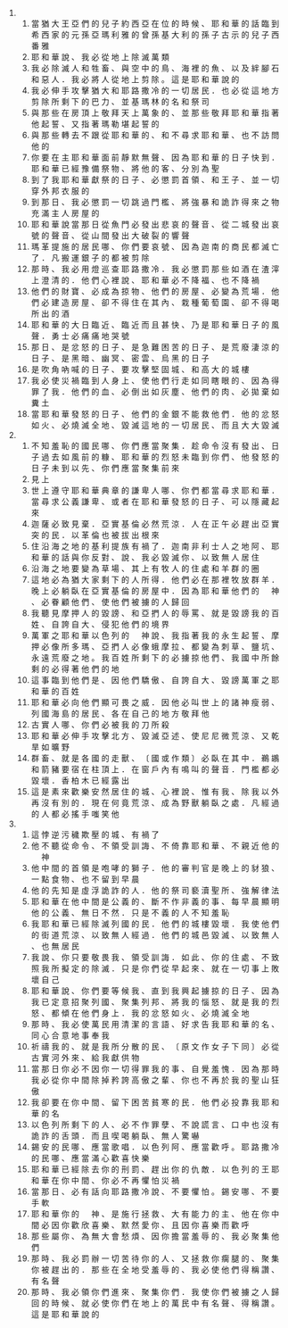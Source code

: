 <ol>
  <li>
    <ol>
      <li>當 猶 大 王 亞 們 的 兒 子 約 西 亞 在 位 的 時 候 、 耶 和 華 的 話 臨 到 希 西 家 的 元 孫 亞 瑪 利 雅 的 曾 孫 基 大 利 的 孫 子 古 示 的 兒 子 西 番 雅</li>
      <li>耶 和 華 說 、 我 必 從 地 上 除 滅 萬 類</li>
      <li>我 必 除 滅 人 和 牲 畜 、 與 空 中 的 鳥 、 海 裡 的 魚 、 以 及 絆 腳 石 和 惡 人 ． 我 必 將 人 從 地 上 剪 除 。 這 是 耶 和 華 說 的</li>
      <li>我 必 伸 手 攻 擊 猶 大 和 耶 路 撒 冷 的 一 切 居 民 ． 也 必 從 這 地 方 剪 除 所 剩 下 的 巴 力 、 並 基 瑪 林 的 名 和 祭 司</li>
      <li>與 那 些 在 房 頂 上 敬 拜 天 上 萬 象 的 、 並 那 些 敬 拜 耶 和 華 指 著 他 起 誓 、 又 指 著 瑪 勒 堪 起 誓 的</li>
      <li>與 那 些 轉 去 不 跟 從 耶 和 華 的 、 和 不 尋 求 耶 和 華 、 也 不 訪 問 他 的</li>
      <li>你 要 在 主 耶 和 華 面 前 靜 默 無 聲 、 因 為 耶 和 華 的 日 子 快 到 ． 耶 和 華 已 經 豫 備 祭 物 、 將 他 的 客 、 分 別 為 聖</li>
      <li>到 了 我 耶 和 華 獻 祭 的 日 子 、 必 懲 罰 首 領 、 和 王 子 、 並 一 切 穿 外 邦 衣 服 的</li>
      <li>到 那 日 、 我 必 懲 罰 一 切 跳 過 門 檻 、 將 強 暴 和 詭 詐 得 來 之 物 充 滿 主 人 房 屋 的</li>
      <li>耶 和 華 說 當 那 日 從 魚 門 必 發 出 悲 哀 的 聲 音 、 從 二 城 發 出 哀 號 的 聲 音 、 從 山 間 發 出 大 破 裂 的 響 聲</li>
      <li>瑪 革 提 施 的 居 民 哪 、 你 們 要 哀 號 、 因 為 迦 南 的 商 民 都 滅 亡 了 ． 凡 搬 運 銀 子 的 都 被 剪 除</li>
      <li>那 時 、 我 必 用 燈 巡 查 耶 路 撒 冷 ． 我 必 懲 罰 那 些 如 酒 在 渣 滓 上 澄 清 的 ． 他 們 心 裡 說 、 耶 和 華 必 不 降 福 、 也 不 降 禍</li>
      <li>他 們 的 財 寶 、 必 成 為 掠 物 、 他 們 的 房 屋 、 必 變 為 荒 場 ． 他 們 必 建 造 房 屋 、 卻 不 得 住 在 其 內 、 栽 種 葡 萄 園 、 卻 不 得 喝 所 出 的 酒</li>
      <li>耶 和 華 的 大 日 臨 近 、 臨 近 而 且 甚 快 、 乃 是 耶 和 華 日 子 的 風 聲 ． 勇 士 必 痛 痛 地 哭 號</li>
      <li>那 日 、 是 忿 怒 的 日 子 、 是 急 難 困 苦 的 日 子 、 是 荒 廢 淒 涼 的 日 子 、 是 黑 暗 、 幽 冥 、 密 雲 、 烏 黑 的 日 子</li>
      <li>是 吹 角 吶 喊 的 日 子 、 要 攻 擊 堅 固 城 、 和 高 大 的 城 樓</li>
      <li>我 必 使 災 禍 臨 到 人 身 上 、 使 他 們 行 走 如 同 瞎 眼 的 、 因 為 得 罪 了 我 ． 他 們 的 血 、 必 倒 出 如 灰 塵 、 他 們 的 肉 、 必 拋 棄 如 糞 土</li>
      <li>當 耶 和 華 發 怒 的 日 子 、 他 們 的 金 銀 不 能 救 他 們 ． 他 的 忿 怒 如 火 、 必 燒 滅 全 地 、 毀 滅 這 地 的 一 切 居 民 、 而 且 大 大 毀 滅</li>
    </ol>
  </li>
  <li>
    <ol>
      <li>不 知 羞 恥 的 國 民 哪 、 你 們 應 當 聚 集 ． 趁 命 令 沒 有 發 出 、 日 子 過 去 如 風 前 的 糠 、 耶 和 華 的 烈 怒 未 臨 到 你 們 、 他 發 怒 的 日 子 未 到 以 先 、 你 們 應 當 聚 集 前 來</li>
      <li>見 上</li>
      <li>世 上 遵 守 耶 和 華 典 章 的 謙 卑 人 哪 、 你 們 都 當 尋 求 耶 和 華 ． 當 尋 求 公 義 謙 卑 、 或 者 在 耶 和 華 發 怒 的 日 子 、 可 以 隱 藏 起 來</li>
      <li>迦 薩 必 致 見 棄 ． 亞 實 基 倫 必 然 荒 涼 ． 人 在 正 午 必 趕 出 亞 實 突 的 民 ． 以 革 倫 也 被 拔 出 根 來</li>
      <li>住 沿 海 之 地 的 基 利 提 族 有 禍 了 ． 迦 南 非 利 士 人 之 地 阿 、 耶 和 華 的 話 與 你 反 對 、 說 、 我 必 毀 滅 你 、 以 致 無 人 居 住</li>
      <li>沿 海 之 地 要 變 為 草 場 、 其 上 有 牧 人 的 住 處 和 羊 群 的 圈</li>
      <li>這 地 必 為 猶 大 家 剩 下 的 人 所 得 ． 他 們 必 在 那 裡 牧 放 群 羊 ． 晚 上 必 躺 臥 在 亞 實 基 倫 的 房 屋 中 ． 因 為 耶 和 華 他 們 的 　 神 、 必 眷 顧 他 們 、 使 他 們 被 擄 的 人 歸 回</li>
      <li>我 聽 見 摩 押 人 的 毀 謗 、 和 亞 捫 人 的 辱 罵 、 就 是 毀 謗 我 的 百 姓 、 自 誇 自 大 、 侵 犯 他 們 的 境 界</li>
      <li>萬 軍 之 耶 和 華 以 色 列 的 　 神 說 、 我 指 著 我 的 永 生 起 誓 、 摩 押 必 像 所 多 瑪 、 亞 捫 人 必 像 蛾 摩 拉 、 都 變 為 刺 草 、 鹽 坑 、 永 遠 荒 廢 之 地 。 我 百 姓 所 剩 下 的 必 擄 掠 他 們 、 我 國 中 所 餘 剩 的 必 得 著 他 們 的 地</li>
      <li>這 事 臨 到 他 們 是 、 因 他 們 驕 傲 、 自 誇 自 大 、 毀 謗 萬 軍 之 耶 和 華 的 百 姓</li>
      <li>耶 和 華 必 向 他 們 顯 可 畏 之 威 ． 因 他 必 叫 世 上 的 諸 神 瘦 弱 、 列 國 海 島 的 居 民 、 各 在 自 己 的 地 方 敬 拜 他</li>
      <li>古 實 人 哪 、 你 們 必 被 我 的 刀 所 殺</li>
      <li>耶 和 華 必 伸 手 攻 擊 北 方 、 毀 滅 亞 述 、 使 尼 尼 微 荒 涼 、 又 乾 旱 如 曠 野</li>
      <li>群 畜 、 就 是 各 國 的 走 獸 、 〔 國 或 作 類 〕 必 臥 在 其 中 ． 鵜 鶘 和 箭 豬 要 宿 在 柱 頂 上 ． 在 窗 戶 內 有 鳴 叫 的 聲 音 ． 門 檻 都 必 毀 壞 ． 香 柏 木 已 經 露 出</li>
      <li>這 是 素 來 歡 樂 安 然 居 住 的 城 、 心 裡 說 、 惟 有 我 、 除 我 以 外 再 沒 有 別 的 ． 現 在 何 竟 荒 涼 、 成 為 野 獸 躺 臥 之 處 ． 凡 經 過 的 人 都 必 搖 手 嗤 笑 他</li>
    </ol>
  </li>
  <li>
    <ol>
      <li>這 悖 逆 污 穢 欺 壓 的 城 、 有 禍 了</li>
      <li>他 不 聽 從 命 令 、 不 領 受 訓 誨 、 不 倚 靠 耶 和 華 、 不 親 近 他 的 　 神</li>
      <li>他 中 間 的 首 領 是 咆 哮 的 獅 子 ． 他 的 審 判 官 是 晚 上 的 豺 狼 、 一 點 食 物 、 也 不 留 到 早 晨</li>
      <li>他 的 先 知 是 虛 浮 詭 詐 的 人 ． 他 的 祭 司 褻 瀆 聖 所 、 強 解 律 法</li>
      <li>耶 和 華 在 他 中 間 是 公 義 的 、 斷 不 作 非 義 的 事 、 每 早 晨 顯 明 他 的 公 義 、 無 日 不 然 ． 只 是 不 義 的 人 不 知 羞 恥</li>
      <li>我 耶 和 華 已 經 除 滅 列 國 的 民 ． 他 們 的 城 樓 毀 壞 ． 我 使 他 們 的 街 道 荒 涼 、 以 致 無 人 經 過 ． 他 們 的 城 邑 毀 滅 、 以 致 無 人 、 也 無 居 民</li>
      <li>我 說 、 你 只 要 敬 畏 我 、 領 受 訓 誨 ． 如 此 、 你 的 住 處 、 不 致 照 我 所 擬 定 的 除 滅 ． 只 是 你 們 從 早 起 來 、 就 在 一 切 事 上 敗 壞 自 己</li>
      <li>耶 和 華 說 、 你 們 要 等 候 我 、 直 到 我 興 起 擄 掠 的 日 子 、 因 為 我 已 定 意 招 聚 列 國 、 聚 集 列 邦 、 將 我 的 惱 怒 、 就 是 我 的 烈 怒 、 都 傾 在 他 們 身 上 ． 我 的 忿 怒 如 火 、 必 燒 滅 全 地</li>
      <li>那 時 、 我 必 使 萬 民 用 清 潔 的 言 語 、 好 求 告 我 耶 和 華 的 名 、 同 心 合 意 地 事 奉 我</li>
      <li>祈 禱 我 的 、 就 是 我 所 分 散 的 民 、 〔 原 文 作 女 子 下 同 〕 必 從 古 實 河 外 來 、 給 我 獻 供 物</li>
      <li>當 那 日 你 必 不 因 你 一 切 得 罪 我 的 事 、 自 覺 羞 愧 ． 因 為 那 時 我 必 從 你 中 間 除 掉 矜 誇 高 傲 之 輩 、 你 也 不 再 於 我 的 聖 山 狂 傲</li>
      <li>我 卻 要 在 你 中 間 、 留 下 困 苦 貧 寒 的 民 ． 他 們 必 投 靠 我 耶 和 華 的 名</li>
      <li>以 色 列 所 剩 下 的 人 、 必 不 作 罪 孽 、 不 說 謊 言 、 口 中 也 沒 有 詭 詐 的 舌 頭 ． 而 且 喫 喝 躺 臥 、 無 人 驚 嚇</li>
      <li>錫 安 的 民 哪 、 應 當 歌 唱 ． 以 色 列 阿 、 應 當 歡 呼 。 耶 路 撒 冷 的 民 哪 、 應 當 滿 心 歡 喜 快 樂</li>
      <li>耶 和 華 已 經 除 去 你 的 刑 罰 、 趕 出 你 的 仇 敵 ． 以 色 列 的 王 耶 和 華 在 你 中 間 、 你 必 不 再 懼 怕 災 禍</li>
      <li>當 那 日 、 必 有 話 向 耶 路 撒 冷 說 、 不 要 懼 怕 。 錫 安 哪 、 不 要 手 軟</li>
      <li>耶 和 華 你 的 　 神 、 是 施 行 拯 救 、 大 有 能 力 的 主 、 他 在 你 中 間 必 因 你 歡 欣 喜 樂 、 默 然 愛 你 、 且 因 你 喜 樂 而 歡 呼</li>
      <li>那 些 屬 你 、 為 無 大 會 愁 煩 、 因 你 擔 當 羞 辱 的 、 我 必 聚 集 他 們</li>
      <li>那 時 、 我 必 罰 辦 一 切 苦 待 你 的 人 、 又 拯 救 你 瘸 腿 的 、 聚 集 你 被 趕 出 的 ． 那 些 在 全 地 受 羞 辱 的 、 我 必 使 他 們 得 稱 讚 、 有 名 聲</li>
      <li>那 時 、 我 必 領 你 們 進 來 、 聚 集 你 們 ． 我 使 你 們 被 擄 之 人 歸 回 的 時 候 、 就 必 使 你 們 在 地 上 的 萬 民 中 有 名 聲 、 得 稱 讚 。 這 是 耶 和 華 說 的</li>
    </ol>
  </li>
</ol>
